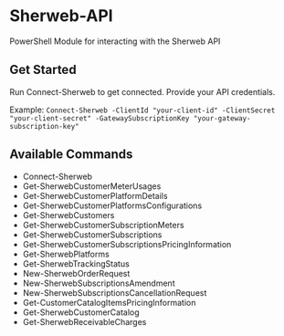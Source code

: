 # Sherweb-API
PowerShell Module for interacting with the Sherweb API

## Get Started
Run Connect-Sherweb to get connected. Provide your API credentials.

Example:
`Connect-Sherweb -ClientId "your-client-id" -ClientSecret "your-client-secret" -GatewaySubscriptionKey "your-gateway-subscription-key"`

## Available Commands
* Connect-Sherweb
* Get-SherwebCustomerMeterUsages
* Get-SherwebCustomerPlatformDetails
* Get-SherwebCustomerPlatformsConfigurations
* Get-SherwebCustomers
* Get-SherwebCustomerSubscriptionMeters
* Get-SherwebCustomerSubscriptions
* Get-SherwebCustomerSubscriptionsPricingInformation
* Get-SherwebPlatforms
* Get-SherwebTrackingStatus
* New-SherwebOrderRequest
* New-SherwebSubscriptionsAmendment
* New-SherwebSubscriptionsCancellationRequest
* Get-CustomerCatalogItemsPricingInformation
* Get-SherwebCustomerCatalog
* Get-SherwebReceivableCharges